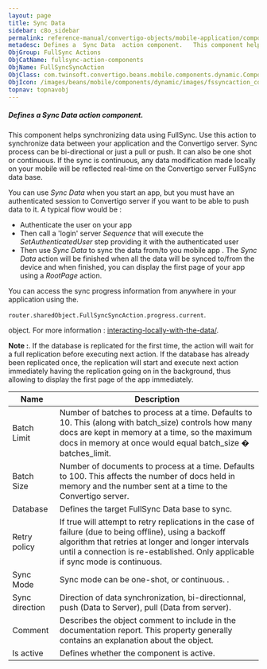 ```yaml
---
layout: page
title: Sync Data
sidebar: c8o_sidebar
permalink: reference-manual/convertigo-objects/mobile-application/components/fullsync-action-components/sync-data/
metadesc: Defines a  Sync Data  action component.   This component helps synchronizing data using FullSync. Use this action to synchronize data between your app
ObjGroup: FullSync Actions
ObjCatName: fullsync-action-components
ObjName: FullSyncSyncAction
ObjClass: com.twinsoft.convertigo.beans.mobile.components.dynamic.ComponentManager$1
ObjIcon: /images/beans/mobile/components/dynamic/images/fssyncaction_color_32x32.png
topnav: topnavobj
---
```

##### Defines a <i>Sync Data</i> action component. 
 This component helps synchronizing data using FullSync.
Use this action to synchronize data between your application and the Convertigo server.
Sync process can be bi-directional or just a pull or push. It can also be one shot or continuous.
If the sync is continuous, any data modification made locally on your mobile will be reflected real-time on the Convertigo server FullSync data base.

You can use <i>Sync Data</i> when you start an app, but you must have an authenticated session to Convertigo server if you want to be able to push data to it. A typical flow would be :

 - Authenticate the user on your app
 - Then call a 'login' server <i>Sequence</i> that will execute the <i>SetAuthenticatedUser</i> step providing it with the authenticated user
 - Then use <i>Sync Data</i> to sync the data from/to you mobile app
.
The <i>Sync Data</i> action will be finished when all the data will be synced to/from the device and when finished, you can display the first page of your app using a <i>RootPage</i> action.

You can access the sync progress information from anywhere in your application using the.

<code>router.sharedObject.FullSyncSyncAction.progress.current</code>.

object.
For more information : <a target='_blank' href='https://www.convertigo.com/document/latest/reference-manual/convertigo-full-sync-architecture/interacting-locally-with-the-data/'>interacting-locally-with-the-data/</a>.

<b>Note :</b>.
If the database is replicated for the first time, the action will wait for a full replication before executing next action. If the database has already been replicated once, the replication will start and execute next action immediately having the replication going on in the background, thus allowing to display the first page of the app immediately.

Name | Description 
--- | ---
Batch Limit | Number of batches to process at a time. Defaults to 10. This (along with batch_size) controls how many docs are kept in memory at a time, so the maximum docs in memory at once would equal batch_size � batches_limit.
Batch Size | Number of documents to process at a time. Defaults to 100. This affects the number of docs held in memory and the number sent at a time to the Convertigo server.
Database | Defines the target FullSync Data base to sync.
Retry policy | If true will attempt to retry replications in the case of failure (due to being offline), using a backoff algorithm that retries at longer and longer intervals until a connection is re-established. Only applicable if sync mode is continuous.
Sync Mode | Sync mode can be one-shot, or continuous. .
Sync direction | Direction of data synchronization, bi-directionnal, push (Data to Server), pull (Data from server).
Comment | Describes the object comment to include in the documentation report.  This property generally contains an explanation about the object. 
Is active | Defines whether the component is active. 

